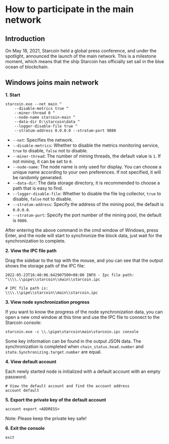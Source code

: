 # How to participate in the main network

## Introduction

On May 18, 2021, Starcoin held a global press conference, and under the spotlight, announced the launch of the main network.
This is a milestone moment, which means that the ship Starcoin has officially set sail in the blue ocean of blockchain.

## Windows joins main network

**1. Start**

```shell
starcoin.exe --net main ^
    --disable-metrics true ^
    --miner-thread 0 ^
    --node-name starcoin-main ^
    --data-dir D:\starcoin\data ^
    --logger-disable-file true ^
    --stratum-address 0.0.0.0 --stratum-port 9880
```

- `--net`: Specifies the network.
- `--disable-metrics`: Whether to disable the metrics monitoring service, `true` to disable, `false` not to disable.
- `--miner-thread`: The number of mining threads, the default value is `1`. If not mining, it can be set to `0`.
- `--node-name`: The node name is only used for display. You can choose a unique name according to your own preferences. If not specified, it will be randomly generated.
- `--data-dir`: The data storage directory, it is recommended to choose a path that is easy to find.
- `--logger-disable-file`: Whether to disable the file log collector, `true` to disable, `false` not to disable.
- `--stratum-address`: Specify the address of the mining pool, the default is `0.0.0.0`.
- `--stratum-port`: Specify the port number of the mining pool, the default is `9880`.

After entering the above command in the cmd window of Windows, press Enter, and the node will start to synchronize the block data, just wait for the synchronization to complete.

**2. View the IPC file path**

Drag the sidebar to the top with the mouse, and you can see that the output shows the storage path of the IPC file:

```shell
2022-05-23T16:40:06.642907500+08:00 INFO - Ipc file path: "\\\\.\\pipe\\starcoin\\main\\starcoin.ipc

# IPC file path is:
\\\\.\\pipe\\starcoin\\main\\starcoin.ipc
```

**3. View node synchronization progress**

If you want to know the progress of the node synchronization data, you can open a new cmd window at this time and use the IPC file to connect to the Starcoin console:

```shell
starcoin.exe -c \\.\pipe\starcoin\main\starcoin.ipc console
```

Some key information can be found in the output JSON data.
The synchronization is completed when `chain_status.head.number` and `state.Synchronizing.target.number` are equal.

**4. View default account**

Each newly started node is initialized with a default account with an empty password.

```shell
# View the default account and find the account address
account default
```

**5. Export the private key of the default account**

```shell
account export <ADDRESS>
```

Note: Please keep the private key safe!

**6. Exit the console**

```shell
exit
```
